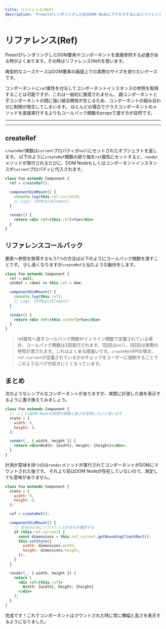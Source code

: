 ```yaml
---
title: リファレンス(Ref) 
description: 'Preactがレンダリングした生のDOM Nodeにアクセスするにはリファレンス(Ref)を使います。'
---
```


# リファレンス(Ref)

PreactがレンダリングしたDOM要素やコンポーネントを直接参照する必要がある時がよくあります。その時はリファレンス(Ref)を使います。

典型的なユースケースはDOM要素の画面上での実際のサイズを測りたいケースです。

コンポーネントに`ref`属性を付与してコンポーネントインスタンスの参照を取得することは可能ですが、これは一般的に推奨されません。
親コンポーネントと子コンポーネントの間に強い結合関係が生じるため、コンポーネントの組み合わせに制限が発生してしまいます。
ほとんどの場合でクラスコンポーネントのメソッドを直接実行するよりもコールバック関数をpropsで渡す方が自然です。

---

<toc></toc>

---

## createRef

`createRef`関数は`current`プロパティが`null`にセットされたオブジェクトを返します。
以下のように`createRef`関数の戻り値を`ref`属性にセットすると、`render`メソッドが実行されるたびに、DOM Nodeもしくはコンポーネントインスタンスが`current`プロパティに代入されます。

```jsx
class Foo extends Component {
  ref = createRef();

  componentDidMount() {
    console.log(this.ref.current);
    // Logs: [HTMLDivElement]
  }
  
  render() {
    return <div ref={this.ref}>foo</div>
  }
}
```

## リファレンスコールバック

要素へ参照を取得するもう1つの方法は以下のようにコールバック関数を渡すことです。
少し長くなりますが`createRef`と似たような動作をします。

```jsx
class Foo extends Component {
  ref = null;
  setRef = (dom) => this.ref = dom;

  componentDidMount() {
    console.log(this.ref);
    // Logs: [HTMLDivElement]
  }
  
  render() {
    return <div ref={this.setRef}>foo</div>
  }
}
```

> ref属性へ渡すコールバック関数がインライン関数で定義されている場合、コールバック関数は2回実行されます。1回目は`null`、2回目は実際の参照が渡されます。これはよくある間違いです。`createRef`APIの場合、`ref.current`が定義されているかのチェックをユーザーに強制することでこのようなバグが起きにくくなっています。

## まとめ

次のようなシンプルなコンポーネントがありますが、実際に計測した値を表示するように書き換えてみましょう。

```jsx
class Foo extends Component {
  // ここではDOM Nodeの実際の横幅と高さを使用したいと思います
  state = {
    width: 0,
    height: 0,
  };

  render(_, { width, height }) {
    return <div>Width: {width}, Height: {height}</div>;
  }
}
```

計測が意味を持つのは`render`メソッドが実行されてコンポーネントがDOMにマウントされた後です。
それより前はDOM Nodeが存在していないので、測定しても意味がありません。

```jsx
class Foo extends Component {
  state = {
    width: 0,
    height: 0,
  };

  ref = createRef();

  componentDidMount() {
    // 安全のためにリファレンスがあるか確認する
    if (this.ref.current) {
      const dimensions = this.ref.current.getBoundingClientRect();
      this.setState({
        width: dimensions.width,
        height: dimensions.height,
      });
    }
  }

  render(_, { width, height }) {
    return (
      <div ref={this.ref}>
        Width: {width}, Height: {height}
      </div>
    );
  }
}
```

完成です！これでコンポーネントはマウントされた時に常に横幅と高さを表示するようになりました。
